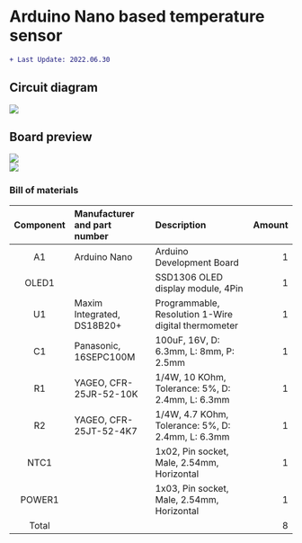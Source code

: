 # Arduino Nano based temperature sensor
```diff
+ Last Update: 2022.06.30
```

## Circuit diagram
![](https://github.takahashi65.info/lib_img/github_gerber_thermalsensor_schematic.webp)

## Board preview
![](https://github.takahashi65.info/lib_img/github_gerber_thermalsensor_front.webp)  
![](https://github.takahashi65.info/lib_img/github_gerber_thermalsensor_rear.webp)  

### Bill of materials
| Component| Manufacturer and part number | Description | Amount |
| :-: | :- | :- | -: |
| A1 | Arduino Nano | Arduino Development Board | 1 |
| OLED1 | | SSD1306 OLED display module, 4Pin | 1 |
| U1 | Maxim Integrated, DS18B20+ | Programmable, Resolution 1-Wire digital thermometer | 1 |
| C1 | Panasonic, 16SEPC100M | 100uF, 16V, D: 6.3mm, L: 8mm, P: 2.5mm | 1 |
| R1 | YAGEO, CFR-25JR-52-10K | 1/4W, 10 KOhm, Tolerance: 5%, D: 2.4mm, L: 6.3mm | 1 |
| R2 | YAGEO, CFR-25JT-52-4K7 | 1/4W, 4.7 KOhm, Tolerance: 5%, D: 2.4mm, L: 6.3mm | 1 |
| NTC1 | | 1x02, Pin socket, Male, 2.54mm, Horizontal | 1 |
| POWER1 | | 1x03, Pin socket, Male, 2.54mm, Horizontal | 1 |
| Total | | | 8 |
